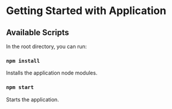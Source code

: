 # Getting Started with Application

## Available Scripts

In the root directory, you can run:

### `npm install`
Installs the application node modules.

### `npm start`
Starts the application.
